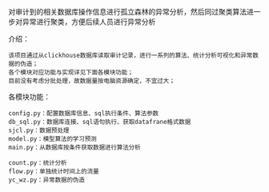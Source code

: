 对审计到的相关数据库操作信息进行孤立森林的异常分析，然后同过聚类算法进一步对异常进行聚类，方便后续人员进行异常分析

介绍：

    该项目通过从clickhouse数据库读取审计记录，进行一系列的算法、统计分析可视化和异常数据的伪造；
    各个模块对应功能与实现详见下面各模块功能；
    目前没有考虑分批处理，故数据量按电脑资源确定，不宜过大；
    
各模块功能：

    config.py：配置数据库信息、sql执行条件、算法参数
    db_sql.py：数据库连接、sql语句执行、获取datafrane格式数据
    sjcl.py：数据预处理
    model.py：模型算法的学习预测
    main.py：从数据库按条件获取数据进行算法分析

    count.py：统计分析
    flow.py：单独统计时间上的流量
    yc_wz.py：异常数据的伪造
